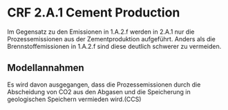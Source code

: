 # CRF 2.A.1 Cement Production

Im Gegensatz zu den Emissionen in 1.A.2.f werden in 2.A.1 nur die Prozessemissionen aus der Zementproduktion aufgeführt.
Anders als die Brennstoffemissionen in 1.A.2.f sind diese deutlich schwerer zu vermeiden.

## Modellannahmen

Es wird davon ausgegangen, dass die Prozessemissionen durch die Abscheidung von CO2 aus den Abgasen und die Speicherung in geologischen Speichern vermieden wird.(CCS) 


